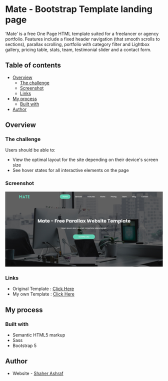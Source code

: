 # Mate - Bootstrap Template landing page

‘Mate’ is a free One Page HTML template suited for a freelancer or agency portfolio. Features include a fixed header navigation (that smooth scrolls to sections), parallax scrolling, portfolio with category filter and Lightbox gallery, pricing table, stats, team, testimonial slider and a contact form.

## Table of contents

- [Overview](#overview)
  - [The challenge](#the-challenge)
  - [Screenshot](#screenshot)
  - [Links](#links)
- [My process](#my-process)
  - [Built with](#built-with)
- [Author](#author)

## Overview

### The challenge

Users should be able to:

- View the optimal layout for the site depending on their device's screen size
- See hover states for all interactive elements on the page

### Screenshot

![](./screenshot.png)

### Links

- Original Template : [Click Here](https://preview.uideck.com/items/mate/)
- My own Template : [Click Here](https://mate-template.netlify.app/)

## My process

### Built with

- Semantic HTML5 markup
- Sass
- Bootstrap 5

## Author

- Website - [Shaher Ashraf](shaherashraf77@gmail.com)


